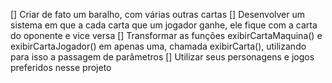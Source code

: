 [] Criar de fato um baralho, com várias outras cartas
[] Desenvolver um sistema em que a cada carta que um jogador ganhe, ele fique com a carta do oponente e vice versa
[] Transformar as funções exibirCartaMaquina() e exibirCartaJogador() em apenas uma, chamada exibirCarta(), utilizando para isso a passagem de parâmetros
[] Utilizar seus personagens e jogos preferidos nesse projeto